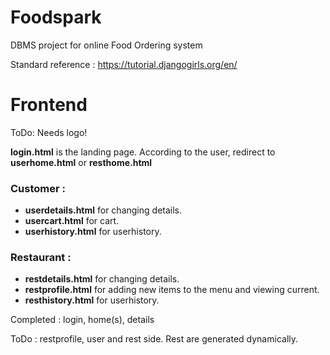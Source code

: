 # Foodspark
DBMS project for online Food Ordering system

Standard reference : https://tutorial.djangogirls.org/en/

# Frontend
ToDo: Needs logo!

**login.html** is the landing page. According to the user, redirect to **userhome.html** or
**resthome.html**

### Customer :
* **userdetails.html** for changing details.
* **usercart.html** for cart.
* **userhistory.html** for userhistory.

### Restaurant :
* **restdetails.html** for changing details.
* **restprofile.html** for adding new items to the menu and viewing current.
* **resthistory.html** for userhistory.

Completed : login, home(s), details

ToDo : restprofile, user and rest side. Rest are generated dynamically.
